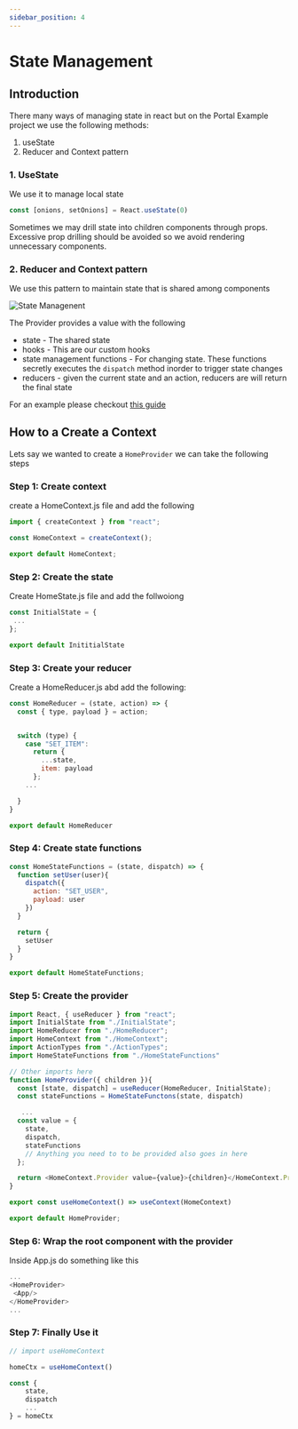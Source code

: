```yaml
---
sidebar_position: 4
---
```


# State Management

## Introduction
There many ways of managing state in react but on the Portal Example project we use the following methods:

1. useState 
2. Reducer and Context pattern

### 1. UseState
We use it to manage local state

```js
const [onions, setOnions] = React.useState(0)
```

Sometimes we may drill state into children components through props. Excessive prop drilling should be avoided so we avoid rendering unnecessary components. 

### 2. Reducer and Context pattern
We use this pattern to maintain state that is shared among components


![State Managenent](/img/docs/state_management.png)


The Provider provides a value with the following
- state - The shared state
- hooks - This are our custom hooks
- state management functions - For changing state. These functions secretly executes the `dispatch` method inorder to trigger state changes
- reducers - given the current state and an action, reducers are will return the final state


For an example please checkout [this guide](./Guides/create-a-context)


## How to a Create a Context
Lets say we wanted to create a `HomeProvider` we can take the following steps

### Step 1: Create context
create a HomeContext.js file and add the following

```js
import { createContext } from "react";

const HomeContext = createContext();

export default HomeContext;
```

### Step 2: Create the state
Create HomeState.js file and add the follwoiong

```js
const InitialState = {
 ...
};

export default InititialState
```


### Step 3: Create your reducer

Create a HomeReducer.js abd add the following:

```js
const HomeReducer = (state, action) => {
  const { type, payload } = action;


  switch (type) {
    case "SET_ITEM":
      return {
        ...state,
        item: payload
      };
    ...

  }
}

export default HomeReducer       
```

### Step 4: Create state functions

```js
const HomeStateFunctions = (state, dispatch) => {
  function setUser(user){
    dispatch({
      action: "SET_USER",
      payload: user
    })
  }

  return {
    setUser
  }
}

export default HomeStateFunctions;
```


### Step 5: Create the provider

```js
import React, { useReducer } from "react";
import InitialState from "./InitialState";
import HomeReducer from "./HomeReducer";
import HomeContext from "./HomeContext";
import ActionTypes from "./ActionTypes";
import HomeStateFunctions from "./HomeStateFunctions"

// Other imports here
function HomeProvider({ children }){ 
  const [state, dispatch] = useReducer(HomeReducer, InitialState);
  const stateFunctions = HomeStateFunctons(state, dispatch)

   ...
  const value = {
    state,
    dispatch,
    stateFunctions
    // Anything you need to to be provided also goes in here
  };

  return <HomeContext.Provider value={value}>{children}</HomeContext.Provider>;
}

export const useHomeContext() => useContext(HomeContext)

export default HomeProvider;
```


### Step 6: Wrap the root component with the provider

Inside App.js do something like this

```js
...
<HomeProvider>
 <App/>
</HomeProvider>
...
```

### Step 7: Finally Use it

```js
// import useHomeContext

homeCtx = useHomeContext()

const {
    state,
    dispatch
    ...
} = homeCtx
```
